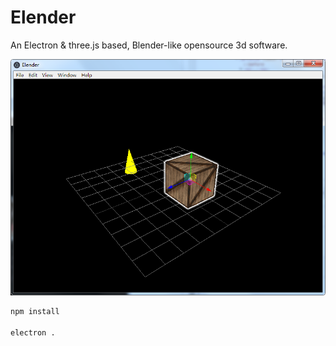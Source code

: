 # Elender
An Electron &amp; three.js based, Blender-like opensource 3d software.

<img src="https://github.com/gonnavis/Elender/blob/master/other/screen_shot.png">

```bash
npm install

electron .
```
